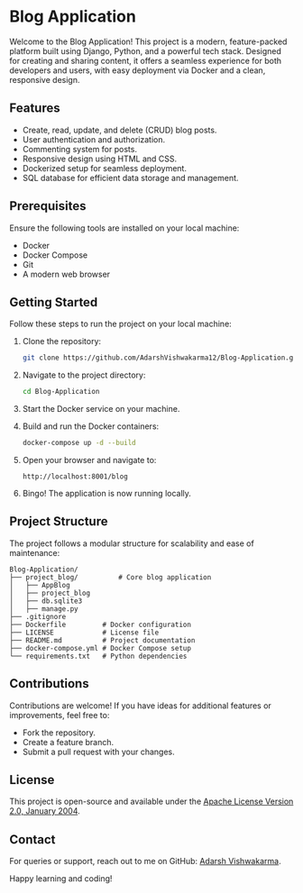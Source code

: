 # Blog Application

Welcome to the Blog Application! This project is a modern, feature-packed platform built using Django, Python, and a powerful tech stack. Designed for creating and sharing content, it offers a seamless experience for both developers and users, with easy deployment via Docker and a clean, responsive design.

## Features
- Create, read, update, and delete (CRUD) blog posts.
- User authentication and authorization.
- Commenting system for posts.
- Responsive design using HTML and CSS.
- Dockerized setup for seamless deployment.
- SQL database for efficient data storage and management.

## Prerequisites
Ensure the following tools are installed on your local machine:
- Docker
- Docker Compose
- Git
- A modern web browser

## Getting Started
Follow these steps to run the project on your local machine:

1. Clone the repository:
   ```bash
   git clone https://github.com/AdarshVishwakarma12/Blog-Application.git
   ```

2. Navigate to the project directory:
   ```bash
   cd Blog-Application
   ```

3. Start the Docker service on your machine.

4. Build and run the Docker containers:
   ```bash
   docker-compose up -d --build
   ```

5. Open your browser and navigate to:
   ```
   http://localhost:8001/blog
   ```

6. Bingo! The application is now running locally.

## Project Structure
The project follows a modular structure for scalability and ease of maintenance:
```
Blog-Application/
├── project_blog/          # Core blog application
│   ├── AppBlog
│   ├── project_blog
│   ├── db.sqlite3
│   ├── manage.py
├── .gitignore        
├── Dockerfile         # Docker configuration
├── LICENSE            # License file
├── README.md          # Project documentation
├── docker-compose.yml # Docker Compose setup
└── requirements.txt   # Python dependencies
```

## Contributions
Contributions are welcome! If you have ideas for additional features or improvements, feel free to:
- Fork the repository.
- Create a feature branch.
- Submit a pull request with your changes.

## License
This project is open-source and available under the [Apache License Version 2.0, January 2004](http://www.apache.org/licenses/).

## Contact
For queries or support, reach out to me on GitHub: [Adarsh Vishwakarma](https://github.com/AdarshVishwakarma12).

Happy learning and coding!